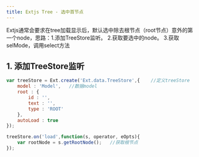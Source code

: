 ```yaml
---
title: Extjs Tree - 选中首节点
---
```

Extjs通常会要求在tree加载显示后，默认选中除去根节点（root节点）意外的第一个node，思路：1.添加TreeStore监听。 2.获取要选中的node。 3.获取selMode，调用select方法
<!--more-->
## 1. 添加TreeStore监听
``` js
var treeStore = Ext.create('Ext.data.TreeStore',{    //定义treeStore
	model : 'Model',   //数据model
	root : {
		id : '',
		text : '',
		type : 'ROOT'
	},
	autoLoad : true
});

treeStore.on('load',function(s, operator, eOpts){
	var rootNode = s.getRootNode();   //获取根节点
});
```
